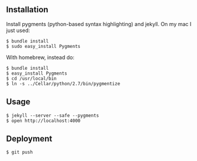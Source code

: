 Installation
------------

Install pygments (python-based syntax highlighting) and jekyll. On my mac I just used:

    $ bundle install
    $ sudo easy_install Pygments

With homebrew, instead do:

    $ bundle install
    $ easy_install Pygments
    $ cd /usr/local/bin
    $ ln -s ../Cellar/python/2.7/bin/pygmentize

Usage
-----

    $ jekyll --server --safe --pygments
    $ open http://localhost:4000

Deployment
----------

    $ git push
